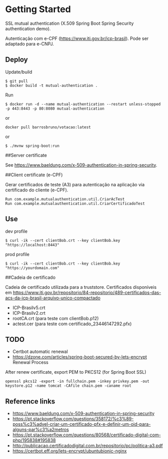 # Getting Started

SSL mutual authentication (X.509 Spring Boot Spring Security authentication demo).

Autenticação com e-CPF (https://www.iti.gov.br/icp-brasil). Pode ser adaptado para e-CNPJ.

## Deploy

Update/build
```
$ git pull
$ docker build -t mutual-authentication .
```

Run
```
$ docker run -d --name mutual-authentication --restart unless-stopped -p 443:8443 -p 80:8080 mutual-authentication
```

or 

```
docker pull barrosbruno/votacao:latest
```

or 

```
$ ./mvnw spring-boot:run 
```

##Server certificate

See https://www.baeldung.com/x-509-authentication-in-spring-security.

##Client certificate (e-CPF)

Gerar certificados de teste (A3) para autenticação na aplicação via certificado do cliente (e-CPF).

```
Run com.example.mutualauthentication.util.CriarAcTest
Run com.example.mutualauthentication.util.CriarCertificadoTest
```
## Use

dev profile
```
$ curl -ik --cert clientBob.crt --key clientBob.key "https://localhost:8443"
```

prod profile
```
$ curl -ik --cert clientBob.crt --key clientBob.key "https://yourdomain.com"
```

##Cadeia de certificado

Cadeia de certificado utilizada para a truststore. Certificados disponíveis em https://www.iti.gov.br/repositorio/84-repositorio/489-certificados-das-acs-da-icp-brasil-arquivo-unico-compactado

- ICP-Brasilv5.crt
- ICP-Brasilv2.crt
- rootCA.crt (para teste com clientBob.p12)
- actest.cer (para teste com certificado_23446147292.pfx)

## TODO

- Certbot automatic renewal
- https://dzone.com/articles/spring-boot-secured-by-lets-encrypt Renewal Process

After renew certificate, export PEM to PKCS12 (for Spring Boot SSL)
```
openssl pkcs12 -export -in fullchain.pem -inkey privkey.pem -out keystore.p12 -name tomcat -CAfile chain.pem -caname root
```

## Reference links

- https://www.baeldung.com/x-509-authentication-in-spring-security
- https://pt.stackoverflow.com/questions/358172/%c3%89-poss%c3%advel-criar-um-certificado-pfx-e-definir-um-oid-para-alguns-par%c3%a2metros
- https://pt.stackoverflow.com/questions/80568/certificado-digital-com-php/195838#195838
- http://publicacao.certificadodigital.com.br/repositorio/pc/politica-a3.pdf
- https://certbot.eff.org/lets-encrypt/ubuntubionic-nginx